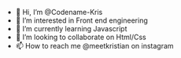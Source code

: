 - 👋 Hi, I’m @Codename-Kris
- 👀 I’m interested in Front end engineering 
- 🌱 I’m currently learning Javascript
- 💞️ I’m looking to collaborate on Html/Css
- 📫 How to reach me @meetkristian on instagram

<!---
Codename-Kris/Codename-Kris is a ✨ special ✨ repository because its `README.md` (this file) appears on your GitHub profile.
You can click the Preview link to take a look at your changes.
--->
